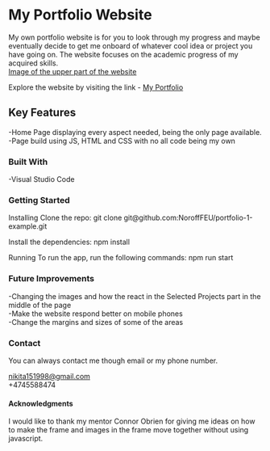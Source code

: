 <h1>My Portfolio Website</h1>

My own portfolio website is for you to look through my progress and maybe eventually decide to get me onboard of whatever cool idea or project you have going on. The website focuses on the academic progress of my acquired skills.
<br>
[Image of the upper part of the website](./images/portfolio-img.jpg)

Explore the website by visiting the link - [My Portfolio](https://nikitas-portfolio.netlify.app/)

<h2>Key Features</h2>
-Home Page displaying every aspect needed, being the only page available.
<br>
-Page build using JS, HTML and CSS with no all code being my own

<h3>Built With</h3>
-Visual Studio Code

<h3>Getting Started</h3>
Installing
Clone the repo:
git clone git@github.com:NoroffFEU/portfolio-1-example.git

Install the dependencies:
npm install

Running
To run the app, run the following commands:
npm run start

<h3>Future Improvements</h3>
-Changing the images and how the react in the Selected Projects part in the middle of the page
<br>
-Make the website respond better on mobile phones
<br>
-Change the margins and sizes of some of the areas

<h3>Contact</h3>
You can always contact me though email or my phone number.

nikita151998@gmail.com
<br>
+4745588474

<h4>Acknowledgments</h4>
I would like to thank my mentor Connor Obrien for giving me ideas on how to make the frame and images in the frame move together without using javascript.
